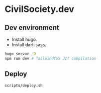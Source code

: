 # CivilSociety.dev

## Dev environment

- Install hugo.
- Install dart-sass.

```bash
hugo server -D
npm run dev # TailwindCSS JIT compilation
```

## Deploy

```bash
scripts/deploy.sh
```
